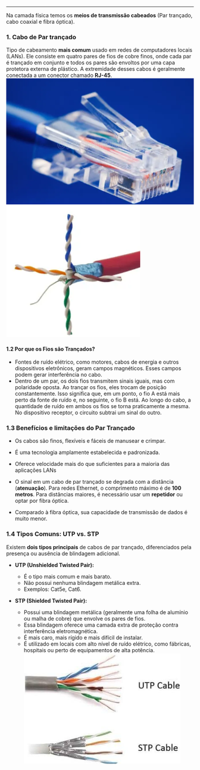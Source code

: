 
---

Na camada física temos os **meios de transmissão cabeados** (Par trançado, cabo coaxial e fibra óptica).

### **1. Cabo de Par trançado**
Tipo de cabeamento **mais comum** usado em redes de computadores locais (LANs). Ele consiste em quatro pares de fios de cobre finos, onde cada par é trançado em conjunto e todos os pares são envoltos por uma capa protetora externa de plástico. A extremidade desses cabos é geralmente conectada a um conector chamado **RJ-45**.
![350](../../attachments/Pasted%20image%2020250703102837.png) ![250](../../attachments/Pasted%20image%2020250703102939.png)
#### **1.2 Por que os Fios são Trançados?**
- Fontes de ruído elétrico, como motores, cabos de energia e outros dispositivos eletrônicos, geram campos magnéticos. Esses campos podem gerar interferência no cabo.
- Dentro de um par, os dois fios transmitem sinais iguais, mas com polaridade oposta. Ao trançar os fios, eles trocam de posição constantemente. Isso significa que, em um ponto, o fio A está mais perto da fonte de ruído e, no seguinte, o fio B está. Ao longo do cabo, a quantidade de ruído em ambos os fios se torna praticamente a mesma. No dispositivo receptor, o circuito subtrai um sinal do outro. 
### **1.3 Benefícios e limitações do Par Trançado**
- Os cabos são finos, flexíveis e fáceis de manusear e crimpar.
- É uma tecnologia amplamente estabelecida e padronizada.
- Oferece velocidade mais do que suficientes para a maioria das aplicações LANs

- O sinal em um cabo de par trançado se degrada com a distância (**atenuação**). Para redes Ethernet, o comprimento máximo é de **100 metros**. Para distâncias maiores, é necessário usar um **repetidor** ou optar por fibra óptica.
- Comparado à fibra óptica, sua capacidade de transmissão de dados é muito menor.
### **1.4 Tipos Comuns: UTP vs. STP**
Existem **dois tipos principais** de cabos de par trançado, diferenciados pela presença ou ausência de blindagem adicional.

- **UTP (Unshielded Twisted Pair):**
    - É o tipo mais comum e mais barato.
    - Não possui nenhuma blindagem metálica extra.
    - Exemplos: Cat5e, Cat6.

- **STP (Shielded Twisted Pair):**
    - Possui uma blindagem metálica (geralmente uma folha de alumínio ou malha de cobre) que envolve os pares de fios.
    - Essa blindagem oferece uma camada extra de proteção contra interferência eletromagnética.
    - É mais caro, mais rígido e mais difícil de instalar.
    - É utilizado em locais com alto nível de ruído elétrico, como fábricas, hospitais ou perto de equipamentos de alta potência.
![Pasted image 20250703104110](../../attachments/Pasted%20image%2020250703104110.png)
